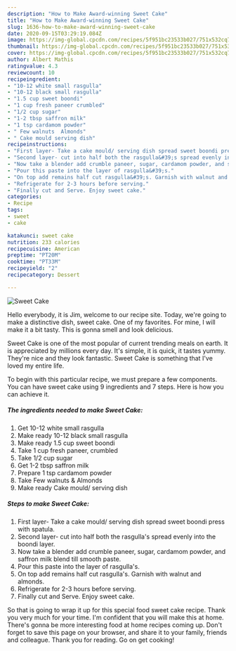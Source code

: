 ```yaml
---
description: "How to Make Award-winning Sweet Cake"
title: "How to Make Award-winning Sweet Cake"
slug: 1636-how-to-make-award-winning-sweet-cake
date: 2020-09-15T03:29:19.084Z
image: https://img-global.cpcdn.com/recipes/5f951bc23533b027/751x532cq70/sweet-cake-recipe-main-photo.jpg
thumbnail: https://img-global.cpcdn.com/recipes/5f951bc23533b027/751x532cq70/sweet-cake-recipe-main-photo.jpg
cover: https://img-global.cpcdn.com/recipes/5f951bc23533b027/751x532cq70/sweet-cake-recipe-main-photo.jpg
author: Albert Mathis
ratingvalue: 4.3
reviewcount: 10
recipeingredient:
- "10-12 white small rasgulla"
- "10-12 black small rasgulla"
- "1.5 cup sweet boondi"
- "1 cup fresh paneer crumbled"
- "1/2 cup sugar"
- "1-2 tbsp saffron milk"
- "1 tsp cardamom powder"
- " Few walnuts  Almonds"
- " Cake mould serving dish"
recipeinstructions:
- "First layer- Take a cake mould/ serving dish spread sweet boondi press with spatula."
- "Second layer- cut into half both the rasgulla&#39;s spread evenly into the boondi layer."
- "Now take a blender add crumble paneer, sugar, cardamom powder, and saffron milk blend till smooth paste."
- "Pour this paste into the layer of rasgulla&#39;s."
- "On top add remains half cut rasgulla&#39;s. Garnish with walnut and almonds."
- "Refrigerate for 2-3 hours before serving."
- "Finally cut and Serve. Enjoy sweet cake."
categories:
- Recipe
tags:
- sweet
- cake

katakunci: sweet cake 
nutrition: 233 calories
recipecuisine: American
preptime: "PT20M"
cooktime: "PT33M"
recipeyield: "2"
recipecategory: Dessert

---
```



![Sweet Cake](https://img-global.cpcdn.com/recipes/5f951bc23533b027/751x532cq70/sweet-cake-recipe-main-photo.jpg)

Hello everybody, it is Jim, welcome to our recipe site. Today, we're going to make a distinctive dish, sweet cake. One of my favorites. For mine, I will make it a bit tasty. This is gonna smell and look delicious.

Sweet Cake is one of the most popular of current trending meals on earth. It is appreciated by millions every day. It's simple, it is quick, it tastes yummy. They're nice and they look fantastic. Sweet Cake is something that I've loved my entire life.




To begin with this particular recipe, we must prepare a few components. You can have sweet cake using 9 ingredients and 7 steps. Here is how you can achieve it.

<!--inarticleads1-->

##### The ingredients needed to make Sweet Cake:

1. Get 10-12 white small rasgulla
1. Make ready 10-12 black small rasgulla
1. Make ready 1.5 cup sweet boondi
1. Take 1 cup fresh paneer, crumbled
1. Take 1/2 cup sugar
1. Get 1-2 tbsp saffron milk
1. Prepare 1 tsp cardamom powder
1. Take  Few walnuts &amp; Almonds
1. Make ready  Cake mould/ serving dish




<!--inarticleads2-->

##### Steps to make Sweet Cake:

1. First layer- Take a cake mould/ serving dish spread sweet boondi press with spatula.
1. Second layer- cut into half both the rasgulla&#39;s spread evenly into the boondi layer.
1. Now take a blender add crumble paneer, sugar, cardamom powder, and saffron milk blend till smooth paste.
1. Pour this paste into the layer of rasgulla&#39;s.
1. On top add remains half cut rasgulla&#39;s. Garnish with walnut and almonds.
1. Refrigerate for 2-3 hours before serving.
1. Finally cut and Serve. Enjoy sweet cake.




So that is going to wrap it up for this special food sweet cake recipe. Thank you very much for your time. I'm confident that you will make this at home. There's gonna be more interesting food at home recipes coming up. Don't forget to save this page on your browser, and share it to your family, friends and colleague. Thank you for reading. Go on get cooking!
